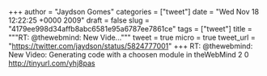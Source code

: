 
+++
author = "Jaydson Gomes"
categories = ["tweet"]
date = "Wed Nov 18 12:22:25 +0000 2009"
draft = false
slug = "4179ee998d34affb8abc6581e95a6787ee7861ce"
tags = ["tweet"]
title = """RT: @thewebmind: New Vide..."""
tweet = true
micro = true
tweet_url = "https://twitter.com/jaydson/status/5824777001"
+++
RT: @thewebmind: New Video: Generating code with a choosen module in theWebMind 2 0 http://tinyurl.com/yhj8pas
